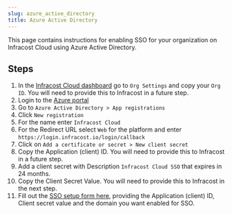 ```yaml
---
slug: azure_active_directory
title: Azure Active Directory
---
```


This page contains instructions for enabling SSO for your organization on Infracost Cloud using Azure Active Directory.

## Steps

1. In the [Infracost Cloud dashboard](https://dashboard.infracost.io) go to `Org Settings` and copy your `Org ID`. You will need to provide this to Infracost in a future step.
2. Login to the [Azure portal](https://portal.azure.com)
3. Go to `Azure Active Directory > App registrations`
4. Click `New registration`
5. For the name enter `Infracost Cloud`
6. For the Redirect URL select `Web` for the platform and enter `https://login.infracost.io/login/callback`
7. Click on `Add a certificate or secret > New client secret`
8. Copy the Application (client) ID. You will need to provide this to Infracost in a future step.
8. Add a client secret with Description `Infracost Cloud SSO` that expires in 24 months.
9. Copy the Client Secret Value. You will need to provide this to Infracost in the next step.
10. Fill out the [SSO setup form here](https://forms.gle/W9Hjm8xBgqQEtnwd7), providing the Application (client) ID, Client secret value and the domain you want enabled for SSO.

